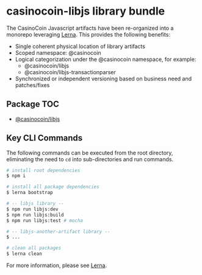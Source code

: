 # casinocoin-libjs library bundle

The CasinoCoin Javascript artifacts have been re-organized into a monorepo leveraging [Lerna](https://github.com/lerna/lerna). This provides the following benefits:

* Single coherent physical location of library artifacts
* Scoped namespace: @casinocoin
* Logical categorization under the @casinocoin namespace, for example:
  * @casinocoin/libjs
  * @casinocoin/libjs-transactionparser
* Synchronized or independent versioning based on business need and patches/fixes

## Package TOC

* [@casinocoin/libjs](/@casinocoin/libjs/README.md)

## Key CLI Commands

The following commands can be executed from the root directory, eliminating the need to `cd` into sub-directories and run commands.

```bash
# install root dependencies
$ npm i

# install all package dependencies
$ lerna bootstrap

# -- libjs library --
$ npm run libjs:dev
$ npm run libjs:build
$ npm run libjs:test # mocha

# -- libjs-another-artifact library --
$ ...

# clean all packages
$ lerna clean
```

For more information, please see [Lerna](https://github.com/lerna/lerna).
